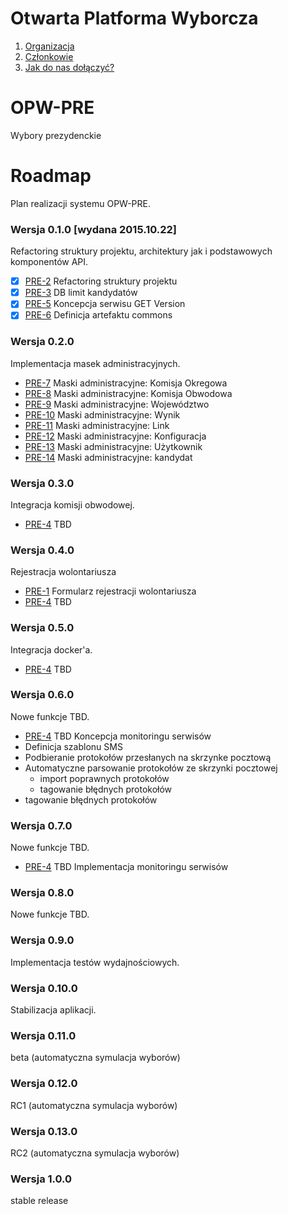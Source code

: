 # Otwarta Platforma Wyborcza
1. [Organizacja](https://github.com/OtwartaPlatformaWyborcza/Organizacja#otwarta-platforma-wyborcza) 
2. [Członkowie](https://github.com/OtwartaPlatformaWyborcza/Organizacja#cz%C5%82onkowie) 
3. [Jak do nas dołączyć?](https://github.com/OtwartaPlatformaWyborcza/Organizacja#jak-do-nas-do%C5%82%C4%85czy%C4%87)

  # OPW-PRE
Wybory prezydenckie

# Roadmap
Plan realizacji systemu OPW-PRE.

### Wersja 0.1.0 [wydana 2015.10.22]
Refactoring struktury projektu, architektury jak i podstawowych komponentów API.  
* [x] [PRE-2](https://otwartapw.atlassian.net/browse/PRE-2) Refactoring struktury projektu
* [x] [PRE-3](https://otwartapw.atlassian.net/browse/PRE-3) DB limit kandydatów
* [x] [PRE-5](https://otwartapw.atlassian.net/browse/PRE-5) Koncepcja serwisu GET Version
* [x] [PRE-6](https://otwartapw.atlassian.net/browse/PRE-6) Definicja artefaktu commons

### Wersja 0.2.0
Implementacja masek administracyjnych.  
* [PRE-7](https://otwartapw.atlassian.net/browse/PRE-7) Maski administracyjne: Komisja Okregowa
* [PRE-8](https://otwartapw.atlassian.net/browse/PRE-8) Maski administracyjne: Komisja Obwodowa
* [PRE-9](https://otwartapw.atlassian.net/browse/PRE-9) Maski administracyjne: Województwo
* [PRE-10](https://otwartapw.atlassian.net/browse/PRE-10) Maski administracyjne: Wynik
* [PRE-11](https://otwartapw.atlassian.net/browse/PRE-11) Maski administracyjne: Link
* [PRE-12](https://otwartapw.atlassian.net/browse/PRE-12) Maski administracyjne: Konfiguracja
* [PRE-13](https://otwartapw.atlassian.net/browse/PRE-13) Maski administracyjne: Użytkownik
* [PRE-14](https://otwartapw.atlassian.net/browse/PRE-14) Maski administracyjne: kandydat


### Wersja 0.3.0
Integracja komisji obwodowej.  
* [PRE-4](https://otwartapw.atlassian.net/browse/PRE-4) TBD

### Wersja 0.4.0
Rejestracja wolontariusza
* [PRE-1](https://otwartapw.atlassian.net/browse/PRE-1) Formularz rejestracji wolontariusza
* [PRE-4](https://otwartapw.atlassian.net/browse/PRE-4) TBD

### Wersja 0.5.0
Integracja docker'a.
* [PRE-4](https://otwartapw.atlassian.net/browse/PRE-4) TBD

### Wersja 0.6.0
Nowe funkcje TBD.
* [PRE-4](https://otwartapw.atlassian.net/browse/PRE-4) TBD Koncepcja monitoringu serwisów
* Definicja szablonu SMS
* Podbieranie protokołów przesłanych na skrzynke pocztową
* Automatyczne parsowanie protokołów ze skrzynki pocztowej
  * import poprawnych protokołów
  * tagowanie błędnych protokołów
* tagowanie błędnych protokołów



### Wersja 0.7.0
Nowe funkcje TBD.
* [PRE-4](https://otwartapw.atlassian.net/browse/PRE-4) TBD Implementacja monitoringu serwisów

### Wersja 0.8.0
Nowe funkcje TBD.

### Wersja 0.9.0
Implementacja testów wydajnościowych.

### Wersja 0.10.0
Stabilizacja aplikacji.

### Wersja 0.11.0
beta (automatyczna symulacja wyborów)

### Wersja 0.12.0
RC1 (automatyczna symulacja wyborów)

### Wersja 0.13.0
RC2 (automatyczna symulacja wyborów)

### Wersja 1.0.0
stable release
